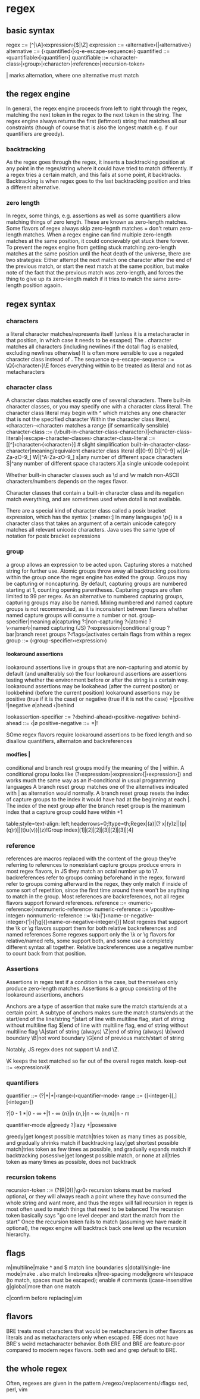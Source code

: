 
# regex

## basic syntax

regex ::= [^|\A]‹expression›[$|\Z]
expression ::= ‹alternative›{|‹alternative›}
alternative ::= {‹quantified›|‹q-e-escape-sequence›}
quantified ::= ‹quantifiable›[‹quantifier›]
quantifiable ::= ‹character-class›|‹group›|‹character›|‹reference›|‹recursion-token›

| marks alternation, where one alternative must match

## the regex engine

In general, the regex engine proceeds from left to right through the regex, matching the next token in the regex to the next token in the string.
The regex engine always returns the first (leftmost) string that matches all our constraints (though of course that is also the longest match e.g. if our quantifiers are greedy).

### backtracking

As the regex goes through the regex, it inserts a backtracking position at any point in the regex/string where it could have tried to match differently.
If a regex tries a certain match, and this fails at some point, it backtracks.
Backtracking is when regex goes to the last backtracking position and tries a different alternative.

### zero length

In regex, some things, e.g. assertions as well as some quantifiers allow matching things of zero length. These are known as zero-length matches.
Some flavors of regex always skip zero-legnth matches = don't return zero-length matches.
When a regex engine can find multiple zero-length matches at the same position, it could concievably get stuck there forever.
To prevent the regex engine from getting stuck matching zero-length matches at the same position until the heat death of the universe, there are two strategies: Either attempt the next match one character after the end of the previous match, or start the next match at the same position, but make note of the fact that the previous match was zero-length, and forces the thing to give up its zero-length match if it tries to match the same zero-length position agaoin.

## regex syntax

### characters

a literal character matches/represents itself (unless it is a metacharacter in that position, in which case it needs to be esxaped)
The . character matches all characters (including newlines if the dotall flag is enabled, excluding newlines otherwise)
It is often more sensible to use a negated character class instead of .
The sequence q-e-escape-sequence ::= \Q{‹character›}\E forces everything within to be treated as literal and not as metacharacters

### character class

A character class matches exactly one of several characters.
There built-in character classes, or you may specify one with a character class literal.
The character class literal may begin with ^ which matches any one character that is not the specified character
Within the character class literal, ‹character›-‹character› matches a range (if semantically sensible)
character-class ::= (\‹built-in-character-class-character›)|‹character-class-literal›|‹escape-character-classes›
character-class-literal ::= \[[^]‹character›{‹character›}\] # slight simplification
built-in-character-class-character|meaning/equivalent character class literal
d|[0-9]
D|[^0-9]
w|[A-Za-zO-9_]
W|[^A-Za-zO-9_]
s|any number of different space characters
S|^any number of different space characters
X|a single unicode codepoint

Whether built-in character classes such as \d and \w match non-ASCII characters/numbers depends on the regex flavor.

Character classes that contain a built-in character class and its negation match everything, and are sometimes used when dotall is not available.

There are a special kind of character class called a posix bracket expression, which has the syntax [:‹name›:]
In many langauges \p{} is a character class that takes an argument of a certain unicode category matches all relevant unicode characters. Java uses the same type of notation for posix bracket expressions 

### group

a group allows an expression to be acted upon.
Capturing stores a matched string for further use.
Atomic groups throw away all backtracking positions within the group once the regex engine has exited the group.
Groups may be capturing or noncapturing.
By default, capturing groups are numbered starting at 1, counting opening parentheses.
Capturing groups are often limited to 99 per regex.
As an alternative to numbered capturing groups, capturing groups may also be named.
Mixing numbered and named capture groups is not recommended, as it is inconsistent between flavors whether named capture groups will consume a number or not.
group-specifier|meaning
ø|capturing
?:|non-capturing
?›|atomic
?\‹‹name›\›|named capturing (JS)
?‹expression›|conditional group
?bar|branch reset groups
?‹flags›|activates certain flags from within a regex
group ::= \(‹group-specifier›‹expression›\)

#### lookaround assertions

lookaround assertions live in groups that are non-capturing and atomic by default (and unalterably so)
the four lookaround assertions are assertions testing whether the environment before or after the string is a certain way.
lookaround assertions may be lookahead (after the current positon) or lookbehind (before the current position)
lookaround assertions may be positive (true if it is the case) or negative (true if it is not the case)
=|positive
!|negative
ø|ahead
‹|behind

lookassertion-specifier ::= ?‹behind-ahead›‹positive-negative›
behind-ahead ::= ‹|ø
positive-negative ::= =|!

SOme regex flavors require lookaround assertions to be fixed length and so disallow quantifiers, alternaton and backreferences

#### modfies |

conditional and branch rest groups modify the meaning of the | within.
A conditional gropu looks like (?‹expression›|‹expression›[|‹expression›]) and works much the same way as an if-conditional in usual programming languages
A branch reset group matches one of the alternatives indicated with | as alternation would normally.
A branch reset group resets the index of capture groups to the index it would have had at the beginning at each |.
The index of the next group after the branch reset group is the maximum index that a capture group could have within +1


table:style=text-align: left;headerrows=0;!type=th;Regex|(a)|(? x|(y)z||(p|(q)r)||(t)u(v))|(z)!Group index|⟮1⟯|⟮2⟯|⟮2⟯|⟮3⟯|⟮2⟯|⟮3⟯|⟮4⟯

### reference

references are macros replaced with the content of the group they're referring to
references to nonexistant capture groups produce errors in most regex flavors, in JS they match an octal number up to \7.
backreferences refer to groups coming beforehand in the regex.
forward refer to groups coming afterward in the regex, they only match if inside of some sort of repetition, since the first time around there won't be anything to match in the group.
Most references are backreferences, not all regex flavors support forward references.
reference ::= ‹numeric-reference›|‹nonnumeric-reference›
numeric-reference ::= \‹positive-integer›
nonnumeric-reference ::= \k(‹|')‹name-or-negative-integer›('|›)|\g[\{]‹name-or-negative-integer›[\}]
Most regexes that support the \k or \g flavors support them for both relative backreferences and named references
Some regexes support only the \k or \g flavors for relative/named refs, some support both, and some use a completely different syntax all together.
Relative backreferences use a negative number to count back from that position.

### Assertions 

Assertions in regex test if a condition is the case, but themselves only produce zero-length matches.
Assertions is a group consisting of the lookaround assertions, anchors

Anchors are a type of assertion that make sure the match starts/ends at a certain point.
A subtype of anchors makes sure the match starts/ends at the start/end of the line/string
^|start of line with multiline flag, start of string without multiline flag
$|end of line with multiline flag, end of string without multiline flag
\A|start of string (always)
\Z|end of string (always)
\b|word boundary
\B|not word boundary
\G|end of previous match/start of string

Notably, JS regex does not support \A and \Z.

\K keeps the text matched so far out of the overall regex match. 
keep-out ::= ‹expression›\K

### quantifiers

quantifier ::= (?|+|*|‹range›)‹quantifier-mode›
range ::= \{[‹integer›][,][‹integer›]\}

?|0 - 1
*|0 - ∞
+|1 - ∞
{n}|n
{n,}|n - ∞
{n,m}|n - m

quantifier-mode
ø|greedy
?|lazy
+|posessive

greedy|get longest possible match|tries token as many times as possible, and gradually shrinks match if backtracking
lazy|get shortest possible match|tries token as few times as possible, and gradually expands match if backtracking
posessive|get longest possible match, or none at all|tries token as many times as possible, does not backtrack

### recursion tokens

recursion-token ::= \(?(R|0)\)|\g‹0›
recursion tokens must be marked optional, or they will always reach a point where they have consumed the whole string and want more, and thus the regex will fail
recursion in regex is most often used to match things that need to be balanced
The recursion token basically says "go one level deeper and start the match from the start"
Once the recursion token fails to match (assuming we have made it optional), the regex engine will backtrack back one level up the recursion hierarchy.

## flags

m|multiline|make ^ and $ match line boundaries
s|dotall/single-line mode|make . also match linebreaks
x|free-spacing mode|ignore whitespace (to match, spaces must be escaped); enable # comments
i|case-insensitive
g|global|more than one match

c|confirm before replacing|vim

## flavors

BRE treats most characters that would be metacharacters in other flavors as literals and as metacharacters only when escaped.
ERE does not have BRE's weird metacharacter behavior.
Both ERE and BRE are feature-poor compared to modern regex flavors.
both sed and grep default to BRE.

## the whole regex

Often, regexes are given in the pattern /‹regex›/‹replacement›/‹flags›
sed, perl, vim